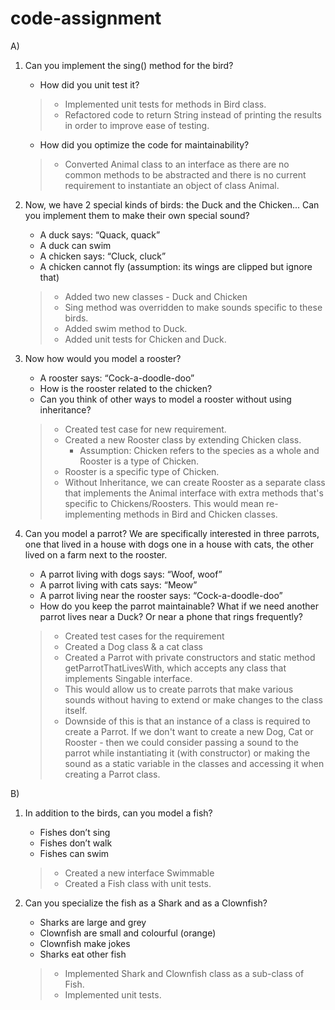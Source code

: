 # code-assignment

A)
1. Can you implement the sing() method for the bird?
    * How did you unit test it?
    > - Implemented unit tests for methods in Bird class. 
    > - Refactored code to return String instead of printing 
    the results in order to improve ease of testing.
    * How did you optimize the code for maintainability?
    > - Converted Animal class to an interface as there are no
    common methods to be abstracted and there is no current 
    requirement to instantiate an object of class Animal.
    
2. Now, we have 2 special kinds of birds: the Duck and the Chicken... Can you
   implement them to make their own special sound?
    * A duck says: “Quack, quack”
    * A duck can swim
    * A chicken says: “Cluck, cluck”
    * A chicken cannot fly (assumption: its wings are clipped but ignore that)
   > - Added two new classes - Duck and Chicken
   > - Sing method was overridden to make sounds specific to these birds.
   > - Added swim method to Duck.
   > - Added unit tests for Chicken and Duck.
   
3. Now how would you model a rooster?
    * A rooster says: “Cock-a-doodle-doo”
    * How is the rooster related to the chicken?
    * Can you think of other ways to model a rooster without using inheritance?
    > - Created test case for new requirement.
    > - Created a new Rooster class by extending Chicken class.
    >   - Assumption: Chicken refers to the species as a whole and Rooster is a type of Chicken.
    > - Rooster is a specific type of Chicken.
    > - Without Inheritance, we can create Rooster as a separate class that implements the Animal interface with 
    extra methods that's specific to Chickens/Roosters. This would mean re-implementing methods in Bird and Chicken
    classes.

4. Can you model a parrot? We are specifically interested in three parrots, one that
   lived in a house with dogs one in a house with cats, the other lived on a farm next to
   the rooster.
   * A parrot living with dogs says: “Woof, woof”
   * A parrot living with cats says: “Meow”
   * A parrot living near the rooster says: “Cock-a-doodle-doo”
   * How do you keep the parrot maintainable? What if we need another parrot
   lives near a Duck? Or near a phone that rings frequently?
   > - Created test cases for the requirement
   > - Created a Dog class & a cat class
   > - Created a Parrot with private constructors and static method getParrotThatLivesWith, which accepts any class 
   that implements Singable interface.
   > - This would allow us to create parrots that make various sounds without having to extend or make changes to 
   the class itself.
   > - Downside of this is that an instance of a class is required to create a Parrot. If we don't want to create a 
   new Dog, Cat or Rooster - then we could consider passing a sound to the parrot while instantiating it (with constructor)
   or making the sound as a static variable in the classes and accessing it when creating a Parrot class.

B)
1. In addition to the birds, can you model a fish?
    * Fishes don’t sing
    * Fishes don’t walk
    * Fishes can swim
    > - Created a new interface Swimmable
    > - Created a Fish class with unit tests.
   
2. Can you specialize the fish as a Shark and as a Clownfish?
   * Sharks are large and grey
   * Clownfish are small and colourful (orange)
   * Clownfish make jokes
   * Sharks eat other fish
   > - Implemented Shark and Clownfish class as a sub-class of Fish.
   > - Implemented unit tests.
